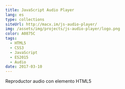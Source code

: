 ```yaml
---
title: JavaScript Audio Player
lang: es
type: collections
siteUrl: http://macx.im/js-audio-player/
img: /assets/img/projects/js-audio-player/logo.png
color: A0875C
tags:
  - HTML5
  - CSS3
  - JavaScript
  - ES2015
  - Audio
date: 2017-03-10
---
```


Reproductor audio con elemento HTML5 <audio> controlado por JavaScript
